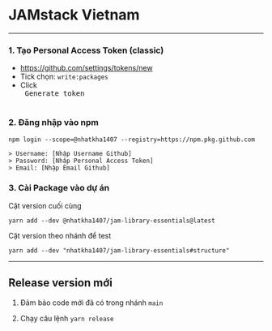 # JAMstack Vietnam

----

### 1. Tạo Personal Access Token (classic)
- https://github.com/settings/tokens/new
- Tick chọn: `write:packages`
- Click <kbd> <br> Generate token <br> </kbd>

### 2. Đăng nhập vào npm
```
npm login --scope=@nhatkha1407 --registry=https://npm.pkg.github.com
```
```
> Username: [Nhập Username Github]
> Password: [Nhập Personal Access Token]
> Email: [Nhập Email Github]
```

### 3. Cài Package vào dự án

Cặt version cuối cùng
```
yarn add --dev @nhatkha1407/jam-library-essentials@latest
```

Cặt version theo nhánh để test
```
yarn add --dev "nhatkha1407/jam-library-essentials#structure"
```


-------

## Release version mới

1. Đảm bảo code mới đã có trong nhánh `main`

2. Chạy câu lệnh `yarn release`
